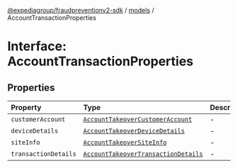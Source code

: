 [@expediagroup/fraudpreventionv2-sdk](../../index.md) / [models](../index.md) / AccountTransactionProperties

# Interface: AccountTransactionProperties

## Properties

| Property | Type | Description | Source |
| :------ | :------ | :------ | :------ |
| `customerAccount` | [`AccountTakeoverCustomerAccount`](../classes/AccountTakeoverCustomerAccount.md) | - | models/AccountTransaction.ts:74 |
| `deviceDetails` | [`AccountTakeoverDeviceDetails`](../classes/AccountTakeoverDeviceDetails.md) | - | models/AccountTransaction.ts:73 |
| `siteInfo` | [`AccountTakeoverSiteInfo`](../classes/AccountTakeoverSiteInfo.md) | - | models/AccountTransaction.ts:72 |
| `transactionDetails` | [`AccountTakeoverTransactionDetails`](../classes/AccountTakeoverTransactionDetails.md) | - | models/AccountTransaction.ts:75 |

